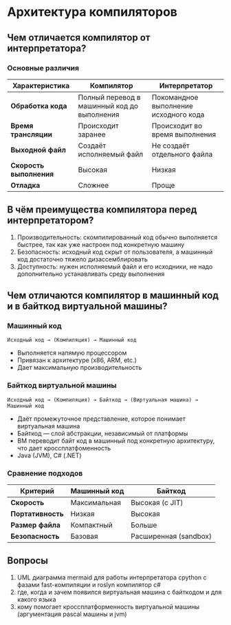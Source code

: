 # Архитектура компиляторов

## Чем отличается компилятор от интерпретатора?

### Основные различия

| Характеристика          | Компилятор                                  | Интерпретатор                         |
|-------------------------|---------------------------------------------|---------------------------------------|
| **Обработка кода**      | Полный перевод в машинный код до выполнения | Покомандное выполнение исходного кода |
| **Время трансляции**    | Происходит заранее                          | Происходит во время выполнения        |
| **Выходной файл**       | Создаёт исполняемый файл                    | Не создаёт отдельного файла           |
| **Скорость выполнения** | Высокая                                     | Низкая                                |
| **Отладка**             | Сложнее                                     | Проще                                 |

## В чём преимущества компилятора перед интерпретатором?

1. Производительность: скомпилированный код обычно выполняется быстрее, так как уже настроен под конкретную машину
2. Безопасность: исходный код скрыт от пользователя, а машинный код достаточно тяжело дизассемблировать
3. Доступность: нужен исполняемый файл и его исходники, не надо дополнительно устанавливать среду выполнения

## Чем отличаются компилятор в машинный код и в байткод виртуальной машины?

### Машинный код

```
Исходный код → (Компиляция) → Машинный код
```

- Выполняется напямую процессором
- Привязан к архитектуре (x86, ARM, etc.)
- Дает максимальную производительность

### Байткод виртуальной машины

```
Исходный код → (Компиляция) → Байткод → (Виртуальная машина) → Машинный код
```

- Даёт промежуточное представление, которое понимает виртуальная машина
- Байткод — слой абстракции, независимый от платформы
- ВМ переводит байт код в машинный под конкретную архитектуру, что дает кроссплатфоменность
- Java (JVM), C# (.NET)

### Сравнение подходов

| Критерий          | Машинный код | Байткод               |
|-------------------|--------------|-----------------------|
| **Скорость**      | Максимальная | Высокая (с JIT)       |
| **Портативность** | Низкая       | Высокая               |
| **Размер файла**  | Компактный   | Больше                |
| **Безопасность**  | Базовая      | Расширенная (sandbox) |

## Вопросы
1. UML диаграмма mermaid для работы интерпретатора cpython с фазами fast-компиляции и roslyn компилятор c#
2. где, когда и зачем появился виртуальная машина с байткодом и для какого языка
3. кому помогает кроссплатформенность виртуальной машины (аргументация pascal машины и jvm)